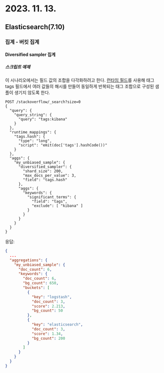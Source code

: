 # 2023. 11. 13.

## Elasticsearch(7.10)

### 집계 - 버킷 집계

#### Diversified sampler 집계

##### 스크립트 예제

이 시나리오에서는 필드 값의 조합을 다각화하려고 한다. [런타임 필드][runtime-field]를 사용해 태그 tags 필드에서 여러 값들의 해시를 만들어 동일하게 반복되는 태그 조합으로 구성된 샘플이 생기지 않도록 한다.

```http
POST /stackoverflow/_search?size=0
{
  "query": {
    "query_string": {
      "query": "tags:kibana"
    }
  },
  "runtime_mappings": {
    "tags.hash": {
      "type": "long",
      "script": "emit(doc['tags'].hashCode())"
    }
  },
  "aggs": {
    "my_unbiased_sample": {
      "diversified_sampler": {
        "shard_size": 200,
        "max_docs_per_value": 3,
        "field": "tags.hash"
      },
      "aggs": {
        "keywords": {
          "significant_terms": {
            "field": "tags",
            "exclude": [ "kibana" ]
          }
        }
      }
    }
  }
}
```

응답:

```json
{
  ...
  "aggregations": {
    "my_unbiased_sample": {
      "doc_count": 6,
      "keywords": {
        "doc_count": 6,
        "bg_count": 650,
        "buckets": [
          {
            "key": "logstash",
            "doc_count": 3,
            "score": 2.213,
            "bg_count": 50
          },
          {
            "key": "elasticsearch",
            "doc_count": 3,
            "score": 1.34,
            "bg_count": 200
          }
        ]
      }
    }
  }
}
```





[runtime-field]: https://www.elastic.co/guide/en/elasticsearch/reference/current/runtime.html